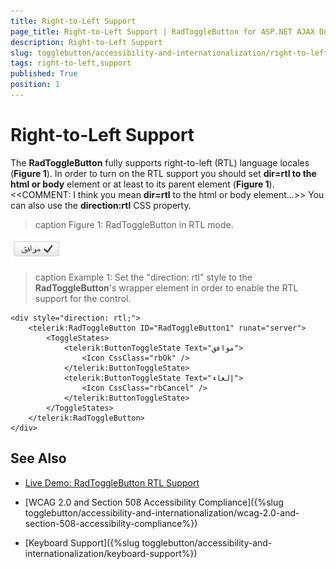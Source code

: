 ```yaml
---
title: Right-to-Left Support
page_title: Right-to-Left Support | RadToggleButton for ASP.NET AJAX Documentation
description: Right-to-Left Support
slug: togglebutton/accessibility-and-internationalization/right-to-left-support
tags: right-to-left,support
published: True
position: 1
---
```


# Right-to-Left Support

The **RadToggleButton** fully supports right-to-left (RTL) language locales (**Figure 1**). In order to turn on the RTL support you should set **dir=rtl to the html or body** element or at least to its parent element (**Figure 1**). <<COMMENT: I think you mean **dir=rtl** to the html or body element...>> You can also use the **direction:rtl** CSS property. 

>caption Figure 1: RadToggleButton in RTL mode.

![RadToggleButton-rtl](images/togglebutton-rtl.png)

>caption Example 1: Set the "direction: rtl" style to the **RadToggleButton**'s wrapper element in order to enable the RTL support for the control.

````ASP.NET
<div style="direction: rtl;">
	<telerik:RadToggleButton ID="RadToggleButton1" runat="server">
		<ToggleStates>
			<telerik:ButtonToggleState Text="موافق">
				<Icon CssClass="rbOk" />
			</telerik:ButtonToggleState>
			<telerik:ButtonToggleState Text="إلغاء">
				<Icon CssClass="rbCancel" />
			</telerik:ButtonToggleState>
		</ToggleStates>
	</telerik:RadToggleButton>
</div>
````

## See Also

 * [Live Demo: RadToggleButton RTL Support](http://demos.telerik.com/aspnet-ajax/togglebutton/examples/righttoleft/defaultcs.aspx)

 * [WCAG 2.0 and Section 508 Accessibility Compliance]({%slug togglebutton/accessibility-and-internationalization/wcag-2.0-and-section-508-accessibility-compliance%})

 * [Keyboard Support]({%slug togglebutton/accessibility-and-internationalization/keyboard-support%})

